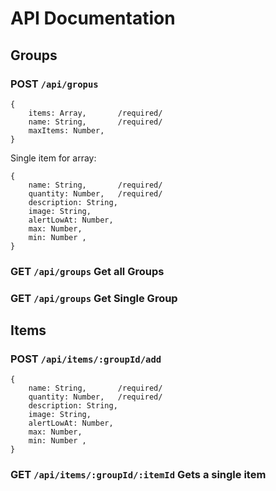 # API Documentation

## Groups

### POST `/api/gropus`

```
{
    items: Array,       /required/
    name: String,       /required/
    maxItems: Number,
}
```

Single item for array:

```
{
    name: String,       /required/
    quantity: Number,   /required/
    description: String,
    image: String,
    alertLowAt: Number,
    max: Number,
    min: Number ,
}
```

### GET `/api/groups` Get all Groups

### GET `/api/groups` Get Single Group

## Items

### POST `/api/items/:groupId/add`

```
{
    name: String,       /required/
    quantity: Number,   /required/
    description: String,
    image: String,
    alertLowAt: Number,
    max: Number,
    min: Number ,
}
```

### GET `/api/items/:groupId/:itemId` Gets a single item
